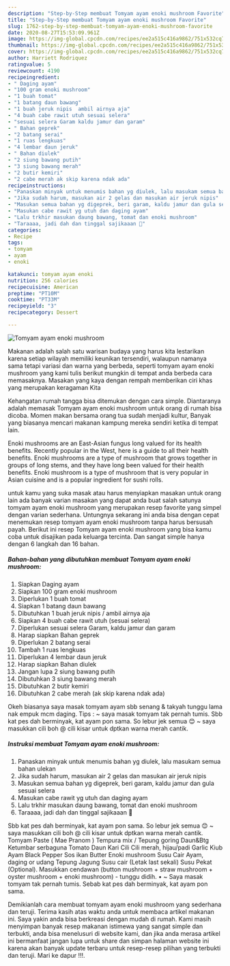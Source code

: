 ```yaml
---
description: "Step-by-Step membuat Tomyam ayam enoki mushroom Favorite"
title: "Step-by-Step membuat Tomyam ayam enoki mushroom Favorite"
slug: 1762-step-by-step-membuat-tomyam-ayam-enoki-mushroom-favorite
date: 2020-08-27T15:53:09.961Z
image: https://img-global.cpcdn.com/recipes/ee2a515c416a9862/751x532cq70/tomyam-ayam-enoki-mushroom-foto-resep-utama.jpg
thumbnail: https://img-global.cpcdn.com/recipes/ee2a515c416a9862/751x532cq70/tomyam-ayam-enoki-mushroom-foto-resep-utama.jpg
cover: https://img-global.cpcdn.com/recipes/ee2a515c416a9862/751x532cq70/tomyam-ayam-enoki-mushroom-foto-resep-utama.jpg
author: Harriett Rodriquez
ratingvalue: 5
reviewcount: 4190
recipeingredient:
- " Daging ayam"
- "100 gram enoki mushroom"
- "1 buah tomat"
- "1 batang daun bawang"
- "1 buah jeruk nipis  ambil airnya aja"
- "4 buah cabe rawit utuh sesuai selera"
- "sesuai selera Garam kaldu jamur dan garam"
- " Bahan geprek"
- "2 batang serai"
- "1 ruas lengkuas"
- "4 lembar daun jeruk"
- " Bahan diulek"
- "2 siung bawang putih"
- "3 siung bawang merah"
- "2 butir kemiri"
- "2 cabe merah ak skip karena ndak ada"
recipeinstructions:
- "Panaskan minyak untuk menumis bahan yg diulek, lalu masukam semua bahan ulekan"
- "Jika sudah harum, masukan air 2 gelas dan masukan air jeruk nipis"
- "Masukan semua bahan yg digeprek, beri garam, kaldu jamur dan gula sesuai selera"
- "Masukan cabe rawit yg utuh dan daging ayam"
- "Lalu trkhir masukan daung bawang, tomat dan enoki mushroom"
- "Taraaaa, jadi dah dan tinggal sajikaaan 🍲"
categories:
- Recipe
tags:
- tomyam
- ayam
- enoki

katakunci: tomyam ayam enoki 
nutrition: 256 calories
recipecuisine: American
preptime: "PT10M"
cooktime: "PT33M"
recipeyield: "3"
recipecategory: Dessert

---
```



![Tomyam ayam enoki mushroom](https://img-global.cpcdn.com/recipes/ee2a515c416a9862/751x532cq70/tomyam-ayam-enoki-mushroom-foto-resep-utama.jpg)

Makanan adalah salah satu warisan budaya yang harus kita lestarikan karena setiap wilayah memiliki keunikan tersendiri, walaupun namanya sama tetapi variasi dan warna yang berbeda, seperti tomyam ayam enoki mushroom yang kami tulis berikut mungkin di tempat anda berbeda cara memasaknya. Masakan yang kaya dengan rempah memberikan ciri khas yang merupakan keragaman Kita

Kehangatan rumah tangga bisa ditemukan dengan cara simple. Diantaranya adalah memasak Tomyam ayam enoki mushroom untuk orang di rumah bisa dicoba. Momen makan bersama orang tua sudah menjadi kultur, Banyak yang biasanya mencari makanan kampung mereka sendiri ketika di tempat lain.

Enoki mushrooms are an East-Asian fungus long valued for its health benefits. Recently popular in the West, here is a guide to all their health benefits. Enoki mushrooms are a type of mushroom that grows together in groups of long stems, and they have long been valued for their health benefits. Enoki mushroom is a type of mushroom that is very popular in Asian cuisine and is a popular ingredient for sushi rolls.

untuk kamu yang suka masak atau harus menyiapkan masakan untuk orang lain ada banyak varian masakan yang dapat anda buat salah satunya tomyam ayam enoki mushroom yang merupakan resep favorite yang simpel dengan varian sederhana. Untungnya sekarang ini anda bisa dengan cepat menemukan resep tomyam ayam enoki mushroom tanpa harus bersusah payah.
Berikut ini resep Tomyam ayam enoki mushroom yang bisa kamu coba untuk disajikan pada keluarga tercinta. Dan sangat simple hanya dengan 6 langkah dan 16 bahan.


<!--inarticleads1-->

##### Bahan-bahan yang dibutuhkan membuat Tomyam ayam enoki mushroom:

1. Siapkan  Daging ayam
1. Siapkan 100 gram enoki mushroom
1. Diperlukan 1 buah tomat
1. Siapkan 1 batang daun bawang
1. Dibutuhkan 1 buah jeruk nipis / ambil airnya aja
1. Siapkan 4 buah cabe rawit utuh (sesuai selera)
1. Diperlukan sesuai selera Garam, kaldu jamur dan garam
1. Harap siapkan  Bahan geprek
1. Diperlukan 2 batang serai
1. Tambah 1 ruas lengkuas
1. Diperlukan 4 lembar daun jeruk
1. Harap siapkan  Bahan diulek
1. Jangan lupa 2 siung bawang putih
1. Dibutuhkan 3 siung bawang merah
1. Dibutuhkan 2 butir kemiri
1. Dibutuhkan 2 cabe merah (ak skip karena ndak ada)


Okeh biasanya saya masak tomyam ayam sbb senang &amp; takyah tunggu lama nak empuk mcm daging. Tips : ~ saya masak tomyam tak pernah tumis. Sbb kat pes dah berminyak, kat ayam pon sama. So lebur jek semua 😊 ~ saya masukkan cili boh @ cili kisar untuk dptkan warna merah cantik. 

<!--inarticleads2-->

##### Instruksi membuat  Tomyam ayam enoki mushroom:

1. Panaskan minyak untuk menumis bahan yg diulek, lalu masukam semua bahan ulekan
1. Jika sudah harum, masukan air 2 gelas dan masukan air jeruk nipis
1. Masukan semua bahan yg digeprek, beri garam, kaldu jamur dan gula sesuai selera
1. Masukan cabe rawit yg utuh dan daging ayam
1. Lalu trkhir masukan daung bawang, tomat dan enoki mushroom
1. Taraaaa, jadi dah dan tinggal sajikaaan 🍲


Sbb kat pes dah berminyak, kat ayam pon sama. So lebur jek semua 😊 ~ saya masukkan cili boh @ cili kisar untuk dptkan warna merah cantik. Tomyam Paste ( Mae Pranom ) Tempura mix / Tepung goring Daun&amp;Btg Ketumbar serbaguna Tomato Daun Kari Cili Cili merah, hijau/padi Garlic Kiub Ayam Black Pepper Sos ikan Butter Enoki mushroom Susu Cair Ayam, daging or udang Tepung Jagung Susu cair (Letak last sekali) Susu Pekat (Optional). Masukkan cendawan (button mushroom + straw mushroom + oyster mushroom + enoki mushroom) - tunggu didih. • ~ Saya masak tomyam tak pernah tumis. Sebab kat pes dah berminyak, kat ayam pon sama. 

Demikianlah cara membuat tomyam ayam enoki mushroom yang sederhana dan teruji. Terima kasih atas waktu anda untuk membaca artikel makanan ini. Saya yakin anda bisa berkreasi dengan mudah di rumah. Kami masih menyimpan banyak resep makanan istimewa yang sangat simple dan terbukti, anda bisa menelusuri di website kami, dan jika anda merasa artikel ini bermanfaat jangan lupa untuk share dan simpan halaman website ini karena akan banyak update terbaru untuk resep-resep pilihan yang terbukti dan teruji. Mari ke dapur !!!. 
